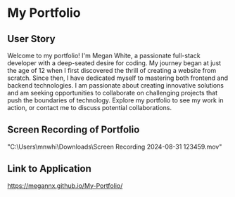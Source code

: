 # My Portfolio

## User Story
Welcome to my portfolio! I'm Megan White, a passionate full-stack developer with a deep-seated desire for coding. My journey began at just the age of 12 when I first discovered the thrill of creating a website from scratch. Since then, I have dedicated myself to mastering both frontend and backend technologies.
I am passionate about creating innovative solutions and am seeking opportunities to collaborate on challenging projects that push the boundaries of technology. Explore my portfolio to see my work in action, or contact me to discuss potential collaborations.

## Screen Recording of Portfolio
"C:\Users\mnwhi\Downloads\Screen Recording 2024-08-31 123459.mov"

## Link to Application
https://megannx.github.io/My-Portfolio/
